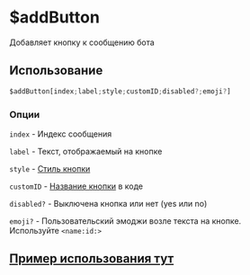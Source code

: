 # $addButton
Добавляет кнопку к сообщению бота
## Использование
```js
$addButton[index;label;style;customID;disabled?;emoji?]
```

### Опции
`index` - Индекс сообщения

`label` - Текст, отображаемый на кнопке

`style` - [Стиль кнопки](https://github.com/Weredok/aoijs-ru-documentation/blob/main/introduction/interaction-commands.md#%D0%BA%D0%BD%D0%BE%D0%BF%D0%BA%D0%B8)

`customID` - [Название кнопки](https://github.com/Weredok/aoijs-ru-documentation/blob/main/introduction/interaction-commands.md#%D0%BA%D0%BD%D0%BE%D0%BF%D0%BA%D0%B8) в коде

`disabled?` - Выключена кнопка или нет (yes или no)

`emoji?` - Пользовательский эмоджи возле текста на кнопке. Используйте `<name:id:>`

## [Пример использования тут](https://github.com/Weredok/aoijs-ru-documentation/blob/main/introduction/interaction-commands.md#%D0%BA%D0%BD%D0%BE%D0%BF%D0%BA%D0%B8)

